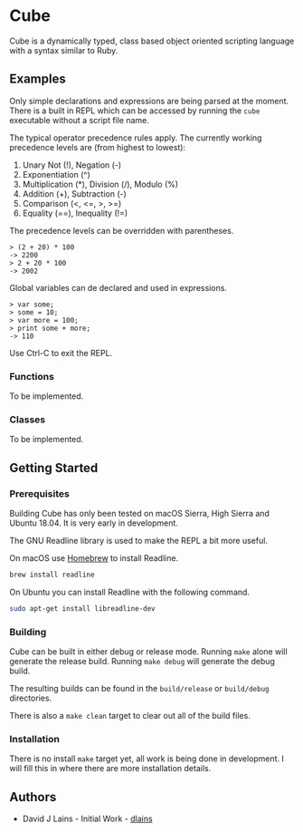 # Cube

Cube is a dynamically typed, class based object oriented scripting language with a syntax similar to Ruby.

## Examples

Only simple declarations and expressions are being parsed at the moment. There is a built in REPL
which can be accessed by running the `cube` executable without a script file name.

The typical operator precedence rules apply. The currently working precedence levels are
(from highest to lowest):

1. Unary Not (!), Negation (-)
2. Exponentiation (^)
3. Multiplication (\*), Division (/), Modulo (%)
4. Addition (+), Subtraction (-)
5. Comparison (<, <=, >, >=)
6. Equality (==), Inequality (!=)

The precedence levels can be overridden with parentheses.

```
> (2 + 20) * 100
-> 2200
> 2 + 20 * 100
-> 2002
```

Global variables can de declared and used in expressions.

```
> var some;
> some = 10;
> var more = 100;
> print some + more;
-> 110
```

Use Ctrl-C to exit the REPL.

### Functions

To be implemented.

### Classes

To be implemented.

## Getting Started

### Prerequisites

Building Cube has only been tested on macOS Sierra, High Sierra and Ubuntu 18.04. It is very early in development.

The GNU Readline library is used to make the REPL a bit more useful.

On macOS use [Homebrew](https://brew.sh) to install Readline.

```bash
brew install readline
```

On Ubuntu you can install Readline with the following command.

```bash
sudo apt-get install libreadline-dev
```

### Building

Cube can be built in either debug or release mode. Running `make` alone will generate
the release build. Running `make debug` will generate the debug build.

The resulting builds can be found in the `build/release` or `build/debug` directories.

There is also a `make clean` target to clear out all of the build files.

### Installation

There is no install `make` target yet, all work is being done in development. I will fill
this in where there are more installation details.

## Authors

* David J Lains - Initial Work - [dlains](https://github.com/dlains)

